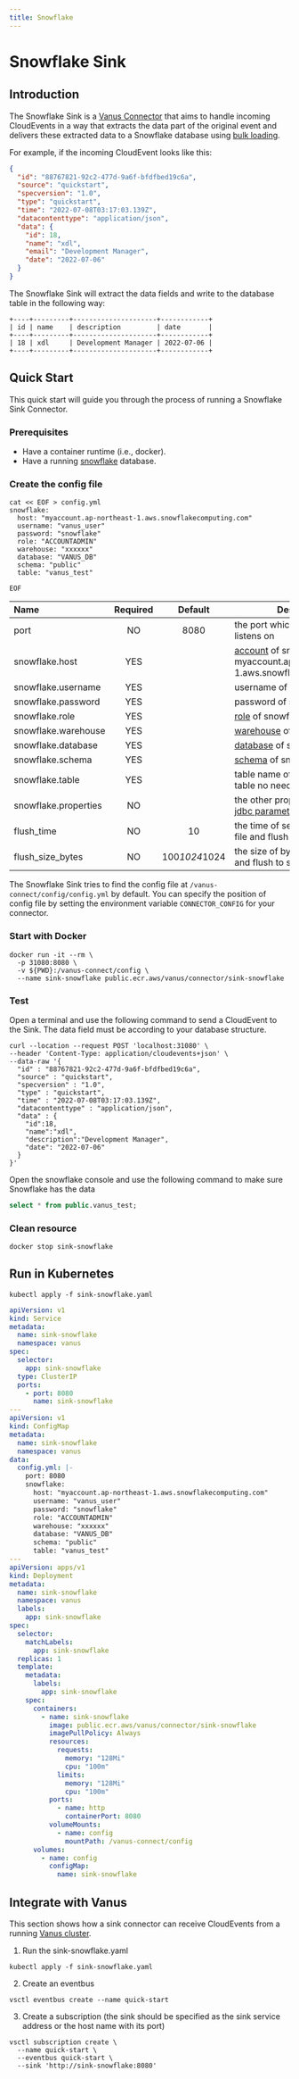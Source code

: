 ```yaml
---
title: Snowflake
---
```


# Snowflake Sink

## Introduction

The Snowflake Sink is a [Vanus Connector][vc] that aims to handle incoming CloudEvents in a way that extracts the data
part of the original event and delivers these extracted data to a Snowflake database using [bulk loading][loadfile].

For example, if the incoming CloudEvent looks like this:

```json
{
  "id": "88767821-92c2-477d-9a6f-bfdfbed19c6a",
  "source": "quickstart",
  "specversion": "1.0",
  "type": "quickstart",
  "time": "2022-07-08T03:17:03.139Z",
  "datacontenttype": "application/json",
  "data": {
    "id": 18,
    "name": "xdl",
    "email": "Development Manager",
    "date": "2022-07-06"
  }
}
```

The Snowflake Sink will extract the data fields and write to the database table in the following way:

```text
+----+---------+---------------------+------------+
| id | name    | description         | date       |
+----+---------+---------------------+------------+
| 18 | xdl     | Development Manager | 2022-07-06 |
+----+---------+---------------------+------------+
```

## Quick Start

This quick start will guide you through the process of running a Snowflake Sink Connector.

### Prerequisites

- Have a container runtime (i.e., docker).
- Have a running [snowflake][snowflake] database.

### Create the config file

```shell
cat << EOF > config.yml
snowflake:
  host: "myaccount.ap-northeast-1.aws.snowflakecomputing.com"
  username: "vanus_user" 
  password: "snowflake"
  role: "ACCOUNTADMIN"
  warehouse: "xxxxxx"
  database: "VANUS_DB"
  schema: "public"
  table: "vanus_test"

EOF
```

| Name                 | Required |    Default    | Description                                                                          |
|:---------------------|:--------:|:-------------:|--------------------------------------------------------------------------------------|
| port                 |    NO    |     8080      | the port which Snowflake Sink listens on                                             |
| snowflake.host       |   YES    |               | [account] of snowflake, example: myaccount.ap-northeast-1.aws.snowflakecomputing.com |
| snowflake.username   |   YES    |               | username of snowflake                                                                |
| snowflake.password   |   YES    |               | password of snowflake                                                                |
| snowflake.role       |   YES    |               | [role] of snowflake                                                                  |
| snowflake.warehouse  |   YES    |               | [warehouse] of snowflake                                                             |
| snowflake.database   |   YES    |               | [database] of snowflake                                                              |
| snowflake.schema     |   YES    |               | [schema][database] of snowflake                                                      |
| snowflake.table      |   YES    |               | table name of snowflake, the table no need exist                                     |
| snowflake.properties |    NO    |               | the other properties for jdbc [jdbc parameters][jdbc-parameter] of snowflake         |
| flush_time           |    NO    |      10       | the time of second for make a file and flush to snowflake                            |
| flush_size_bytes     |    NO    | 100*1024*1024 | the size of bytes for make a file and flush to snowflake                             |

The Snowflake Sink tries to find the config file at `/vanus-connect/config/config.yml` by default. You can specify the
position of config file by setting the environment variable `CONNECTOR_CONFIG` for your connector.

### Start with Docker

```shell
docker run -it --rm \
  -p 31080:8080 \
  -v ${PWD}:/vanus-connect/config \
  --name sink-snowflake public.ecr.aws/vanus/connector/sink-snowflake
```

### Test

Open a terminal and use the following command to send a CloudEvent to the Sink. The data field must be according to your
database structure.

```shell
curl --location --request POST 'localhost:31080' \
--header 'Content-Type: application/cloudevents+json' \
--data-raw '{
  "id" : "88767821-92c2-477d-9a6f-bfdfbed19c6a",
  "source" : "quickstart",
  "specversion" : "1.0",
  "type" : "quickstart",
  "time" : "2022-07-08T03:17:03.139Z",
  "datacontenttype" : "application/json",
  "data" : {
    "id":18,
    "name":"xdl",
    "description":"Development Manager",
    "date": "2022-07-06"
  }
}'
```

Open the snowflake console and use the following command to make sure Snowflake has the data

```sql
select * from public.vanus_test;
```

### Clean resource

```shell
docker stop sink-snowflake
```

## Run in Kubernetes

```shell
kubectl apply -f sink-snowflake.yaml
```

```yaml
apiVersion: v1
kind: Service
metadata:
  name: sink-snowflake
  namespace: vanus
spec:
  selector:
    app: sink-snowflake
  type: ClusterIP
  ports:
    - port: 8080
      name: sink-snowflake
---
apiVersion: v1
kind: ConfigMap
metadata:
  name: sink-snowflake
  namespace: vanus
data:
  config.yml: |-
    port: 8080
    snowflake:
      host: "myaccount.ap-northeast-1.aws.snowflakecomputing.com"
      username: "vanus_user"
      password: "snowflake"
      role: "ACCOUNTADMIN"
      warehouse: "xxxxxx"
      database: "VANUS_DB"
      schema: "public"
      table: "vanus_test"
---
apiVersion: apps/v1
kind: Deployment
metadata:
  name: sink-snowflake
  namespace: vanus
  labels:
    app: sink-snowflake
spec:
  selector:
    matchLabels:
      app: sink-snowflake
  replicas: 1
  template:
    metadata:
      labels:
        app: sink-snowflake
    spec:
      containers:
        - name: sink-snowflake
          image: public.ecr.aws/vanus/connector/sink-snowflake
          imagePullPolicy: Always
          resources:
            requests:
              memory: "128Mi"
              cpu: "100m"
            limits:
              memory: "128Mi"
              cpu: "100m"
          ports:
            - name: http
              containerPort: 8080
          volumeMounts:
            - name: config
              mountPath: /vanus-connect/config
      volumes:
        - name: config
          configMap:
            name: sink-snowflake
```

## Integrate with Vanus

This section shows how a sink connector can receive CloudEvents from a
running [Vanus cluster](https://github.com/linkall-labs/vanus).

1. Run the sink-snowflake.yaml

```shell
kubectl apply -f sink-snowflake.yaml
```

2. Create an eventbus

```shell
vsctl eventbus create --name quick-start
```

3. Create a subscription (the sink should be specified as the sink service address or the host name with its port)

```shell
vsctl subscription create \
  --name quick-start \
  --eventbus quick-start \
  --sink 'http://sink-snowflake:8080'
```

[vc]: https://docs.vanus.ai/introduction/concepts#vanus-connect
[snowflake]: https://www.snowflake.com
[account]: https://docs.snowflake.com/en/user-guide/admin-account-identifier
[role]: https://docs.snowflake.com/en/user-guide/security-access-control-overview#roles
[warehouse]: https://docs.snowflake.com/en/user-guide/warehouses-overview#overview-of-warehouses
[database]: https://docs.snowflake.com/en/sql-reference/ddl-database
[loadfile]: https://docs.snowflake.com/en/user-guide/data-load-local-file-system
[jdbc-parameter]: https://docs.snowflake.com/en/user-guide/jdbc-parameters

